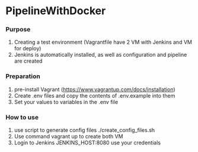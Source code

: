 # PipelineWithDocker

### Purpose

1. Creating a test environment (Vagrantfile have 2 VM with Jenkins and VM for deploy)
2. Jenkins is automatically installed, as well as configuration and pipeline are created


### Preparation

1. pre-install Vagrant (https://www.vagrantup.com/docs/installation)
2. Create .env files and copy the contents of .env.example into them
3. Set your values to variables in the .env file

### How to use

1. use script to generate config files  ./create_config_files.sh
2. Use command vagrant up to create both VM
3. Login to Jenkins JENKINS_HOST:8080 use your credentials

